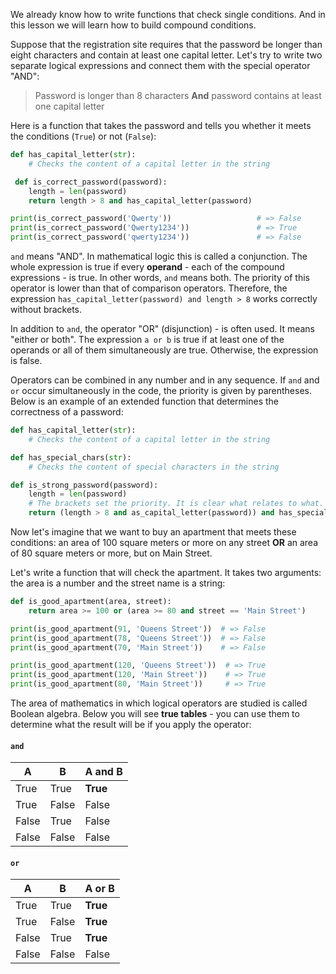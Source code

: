 
We already know how to write functions that check single conditions. And in this lesson we will learn how to build compound conditions.

Suppose that the registration site requires that the password be longer than eight characters and contain at least one capital letter. Let's try to write two separate logical expressions and connect them with the special operator "AND":

> Password is longer than 8 characters **And** password contains at least one capital letter

Here is a function that takes the password and tells you whether it meets the conditions (`True`) or not (`False`):

```python
def has_capital_letter(str):
    # Checks the content of a capital letter in the string

 def is_correct_password(password):
    length = len(password)
    return length > 8 and has_capital_letter(password)

print(is_correct_password('Qwerty'))                   # => False
print(is_correct_password('Qwerty1234'))               # => True
print(is_correct_password('qwerty1234'))               # => False
```

`and` means "AND". In mathematical logic this is called a conjunction. The whole expression is true if every **operand** - each of the compound expressions - is true. In other words, `and` means both. The priority of this operator is lower than that of comparison operators. Therefore, the expression `has_capital_letter(password) and length > 8` works correctly without brackets.

In addition to `and`, the operator "OR" (disjunction) - is often used. It means "either or both". The expression `a or b` is true if at least one of the operands or all of them simultaneously are true. Otherwise, the expression is false.

Operators can be combined in any number and in any sequence. If `and` and `or` occur simultaneously in the code, the priority is given by parentheses. Below is an example of an extended function that determines the correctness of a password:

```python
def has_capital_letter(str):
    # Checks the content of a capital letter in the string

def has_special_chars(str):
    # Checks the content of special characters in the string

def is_strong_password(password):
    length = len(password)
    # The brackets set the priority. It is clear what relates to what.
    return (length > 8 and as_capital_letter(password)) and has_special_chars(password)
```

Now let's imagine that we want to buy an apartment that meets these conditions: an area of 100 square meters or more on any street **OR** an area of 80 square meters or more, but on Main Street.

Let's write a function that will check the apartment. It takes two arguments: the area is a number and the street name is a string:

```python
def is_good_apartment(area, street):
    return area >= 100 or (area >= 80 and street == 'Main Street')

print(is_good_apartment(91, 'Queens Street'))  # => False
print(is_good_apartment(78, 'Queens Street'))  # => False
print(is_good_apartment(70, 'Main Street'))    # => False

print(is_good_apartment(120, 'Queens Street'))  # => True
print(is_good_apartment(120, 'Main Street'))    # => True
print(is_good_apartment(80, 'Main Street'))     # => True
```

The area of mathematics in which logical operators are studied is called Boolean algebra. Below you will see **true tables** - you can use them to determine what the result will be if you apply the operator:

#### `and`

| A     | B     | A and B  |
| ----- | ----- | -------  |
| True  | True  | **True** |
| True  | False | False    |
| False | True  | False    |
| False | False | False    |

#### `or`

| A     | B     | A or B   |
| ----- | ----- | -------- |
| True  | True  | **True** |
| True  | False | **True** |
| False | True  | **True** |
| False | False | False    |
